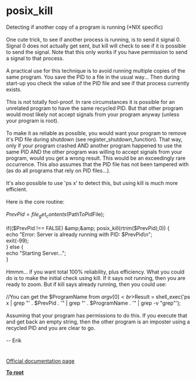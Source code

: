 # posix_kill



Detecting if another copy of a program is running (*NIX specific)<br><br>One cute trick, to see if another process is running, is to send it signal 0.  Signal 0 does not actually get sent, but kill will check to see if it is possible to send the signal.  Note that this only works if you have permission to send a signal to that process.<br><br>A practical use for this technique is to avoid running multiple copies of the same program.  You save the PID to a file in the usual way...   Then during start-up you check the value of the PID file and see if that process currently exists.<br><br>This is not totally fool-proof.  In rare circumstances it is possible for an unrelated program to have the same recycled PID.  But that other program would most likely not accept signals from your program anyway (unless your program is root).  <br><br>To make it as reliable as possible, you would want your program to remove it&apos;s PID file during shutdown (see register_shutdown_function).  That way, only if your program crashed AND another program happened to use the same PID AND the other program was willing to accept signals from your program, would you get a wrong result.  This would be an exceedingly rare occurrence.  This also assumes that the PID file has not been tampered with (as do all programs that rely on PID files...).  <br><br>It&apos;s also possible to use &apos;ps x&apos; to detect this, but using kill is much more efficient.<br><br>Here is the core routine:<br><br>    $PrevPid = file_get_contents($PathToPidFile);<br><br>    if(($PrevPid !== FALSE) &amp;&amp; posix_kill(rtrim($PrevPid),0)) {<br>        echo "Error: Server is already running with PID: $PrevPid\n";<br>        exit(-99);<br>    } else {<br>        echo "Starting Server...";<br>    }<br><br>Hmmm...  if you want total 100% reliability, plus efficiency.  What you could do is to make the initial check using kill.  If it says not running, then you are ready to zoom.  But if kill says already running, then you could use: <br><br>//You can get the $ProgramName from $argv[0]<br>$Result = shell_exec(&apos;ps x | grep "&apos; . $PrevPid . &apos;" | grep "&apos; . $ProgramName . &apos;" | grep -v "grep"&apos;);<br><br>Assuming that your program has permissions to do this.  If you execute that and get back an empty string, then the other program is an imposter using a recycled PID and you are clear to go.  <br><br>-- Erik  

#

[Official documentation page](https://www.php.net/manual/en/function.posix-kill.php)

**[To root](/README.md)**